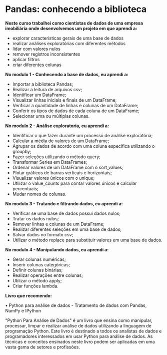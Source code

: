 # Pandas: conhecendo a biblioteca

**Neste curso trabalhei como cientistas de dados de uma empresa imobiliária onde desenvolvemos um projeto em que aprendi a:**

- explorar características gerais de uma base de dados
- realizar análises exploratórias com diferentes métodos
- lidar com valores nulos
- remover registros inconsistentes 
- aplicar filtros
- criar diferentes colunas




**No modulo 1 - Conhecendo a base de dados, eu aprendi a:**

- Importar a biblioteca Pandas;
- Realizar a leitura de arquivos csv;
- Identificar um DataFrame;
- Visualizar linhas iniciais e finais de um DataFrame;
- Verificar a quantidade de linhas e colunas de um DataFrame;
- Conferir os tipos de dados de cada coluna de um DataFrame;
- Selecionar uma ou múltiplas colunas.

**No modulo 2 - Análise exploratoria, eu aprendi a:**

- Identificar o que fazer durante um processo de análise exploratória;
- Calcular a média de valores de um DataFrame;
- Agrupar os dados de acordo com uma coluna específica utilizando o groupby;
- Fazer seleções utilizando o método query;
- Transformar Series em DataFrames;
- Ordenar valores de um DataFrame com o sort_values;
- Plotar gráficos de barras verticais e horizontais;
- Visualizar valores únicos com o unique;
- Utilizar o value_counts para contar valores únicos e calcular percentuais;
- Mudar nomes de colunas.

**No modulo 3 - Tratando e filtrando dados, eu aprendi a:**

- Verificar se uma base de dados possui dados nulos;
- Tratar os dados nulos;
- Remover linhas e colunas de um DataFrame;
- Realizar diferentes seleções em uma base de dados;
- Salvar dados no formato csv;
- Utilizar o método replace para substituir valores em uma base de dados.

**No modulo 4 - Manipulando dados, eu aprendi a:**

- Gerar colunas numéricas;
- Inserir colunas categóricas;
- Definir colunas binárias;
- Realizar operações entre colunas;
- Utilizar o método apply;
- Criar funções lambda.
	

**Livro que recomendo:** 

•	Python para análise de dados - Tratamento de dados com Pandas, NumPy e IPython

"Python Para Análise de Dados" é um livro que ensina como manipular, processar, limpar e realizar análise de dados utilizando a linguagem de programação Python. Este livro é destinado a todos os analistas de dados e programadores interessados em usar Python para análise de dados. As técnicas e conceitos ensinados neste livro podem ser aplicadas em uma vasta gama de setores e profissões.

